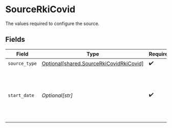 # SourceRkiCovid

The values required to configure the source.


## Fields

| Field                                                                                        | Type                                                                                         | Required                                                                                     | Description                                                                                  |
| -------------------------------------------------------------------------------------------- | -------------------------------------------------------------------------------------------- | -------------------------------------------------------------------------------------------- | -------------------------------------------------------------------------------------------- |
| `source_type`                                                                                | [Optional[shared.SourceRkiCovidRkiCovid]](undefined/models/shared/sourcerkicovidrkicovid.md) | :heavy_check_mark:                                                                           | N/A                                                                                          |
| `start_date`                                                                                 | *Optional[str]*                                                                              | :heavy_check_mark:                                                                           | UTC date in the format 2017-01-25. Any data before this date will not be replicated.         |